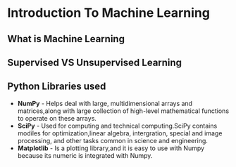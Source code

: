 # Introduction To Machine Learning

## What is Machine Learning

## Supervised VS Unsupervised Learning

## Python Libraries used
- __NumPy__ - Helps deal with large, multidimensional arrays and matrices,along with large collection of high-level mathematical functions to operate on these arrays.
- __SciPy__ - Used for computing and technical computing.SciPy contains modiles for optimization,linear algebra, intergration, special and image processing, and other tasks common in science and engineering.
- __Matplotlib__ - Is a plotting library,and it is easy to use with Numpy because its numeric is integrated with Numpy.